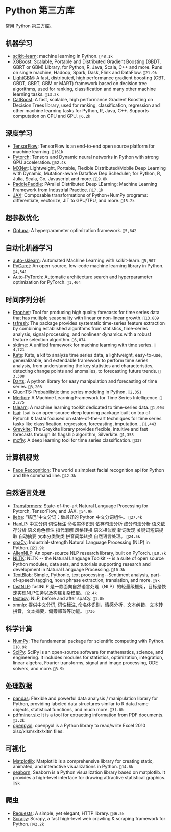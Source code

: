# Python 第三方库


常用 Python 第三方库。

<!--more-->

## 机器学习

- [scikit-learn](https://scikit-learn.org/): machine learning in Python. `🌟48.1k`
- [XGBoost](https://github.com/dmlc/xgboost): Scalable, Portable and Distributed Gradient Boosting (GBDT, GBRT or GBM) Library, for Python, R, Java, Scala, C++ and more. Runs on single machine, Hadoop, Spark, Dask, Flink and DataFlow. `🌟21.9k`
- [LightGBM](https://github.com/microsoft/LightGBM): A fast, distributed, high performance gradient boosting (GBT, GBDT, GBRT, GBM or MART) framework based on decision tree algorithms, used for ranking, classification and many other machine learning tasks. `🌟13.2k`
- [CatBoost](https://github.com/catboost/catboost): A fast, scalable, high performance Gradient Boosting on Decision Trees library, used for ranking, classification, regression and other machine learning tasks for Python, R, Java, C++. Supports computation on CPU and GPU. `🌟6.2k`

## 深度学习

- [TensorFlow](https://www.tensorflow.org/): TensorFlow is an end-to-end open source platform for machine learning. `🌟161k`
- [Pytorch](https://pytorch.org/): Tensors and Dynamic neural networks in Python with strong GPU acceleration. `🌟52.4k`
- [MXNet](https://mxnet.apache.org/): Lightweight, Portable, Flexible Distributed/Mobile Deep Learning with Dynamic, Mutation-aware Dataflow Dep Scheduler; for Python, R, Julia, Scala, Go, Javascript and more. `🌟19.8k`
- [PaddlePaddle](https://www.paddlepaddle.org.cn/): PArallel Distributed Deep LEarning: Machine Learning Framework from Industrial Practice. `🌟17.1k`
- [JAX](https://github.com/google/jax): Composable transformations of Python+NumPy programs: differentiate, vectorize, JIT to GPU/TPU, and more. `🌟15.2k`

## 超参数优化

- [Optuna](https://github.com/optuna/optuna): A hyperparameter optimization framework. `🌟5,642`

## 自动化机器学习

- [auto-sklearn](https://github.com/automl/auto-sklearn): Automated Machine Learning with scikit-learn. `🌟5,907`
- [PyCaret](https://github.com/pycaret/pycaret): An open-source, low-code machine learning library in Python. `🌟4,541`
- [Auto-PyTorch](https://github.com/automl/Auto-PyTorch): Automatic architecture search and hyperparameter optimization for PyTorch. `🌟1,464`

## 时间序列分析

- [Prophet](https://github.com/facebook/prophet): Tool for producing high quality forecasts for time series data that has multiple seasonality with linear or non-linear growth. `🌟13,809`
- [tsfresh](https://github.com/blue-yonder/tsfresh): The package provides systematic time-series feature extraction by combining established algorithms from statistics, time-series analysis, signal processing, and nonlinear dynamics with a robust feature selection algorithm. `🌟6,074`
- [sktime](https://github.com/alan-turing-institute/sktime): A unified framework for machine learning with time series. `🌟4,721`
- [Kats](https://github.com/facebookresearch/Kats): Kats, a kit to analyze time series data, a lightweight, easy-to-use, generalizable, and extendable framework to perform time series analysis, from understanding the key statistics and characteristics, detecting change points and anomalies, to forecasting future trends. `🌟3,308`
- [Darts](https://github.com/unit8co/darts): A python library for easy manipulation and forecasting of time series. `🌟3,208`
- [GluonTS](https://github.com/awslabs/gluon-ts): Probabilistic time series modeling in Python. `🌟2,351`
- [Merlion](https://github.com/salesforce/Merlion): A Machine Learning Framework for Time Series Intelligence. `🌟2,275`
- [tslearn](https://github.com/tslearn-team/tslearn): A machine learning toolkit dedicated to time-series data. `🌟1,904`
- [tsai](https://github.com/timeseriesAI/tsai): tsai is an open-source deep learning package built on top of Pytorch & fastai focused on state-of-the-art techniques for time series tasks like classification, regression, forecasting, imputation... `🌟1,443`
- [Greykite](https://github.com/linkedin/greykite): The Greykite library provides flexible, intuitive and fast forecasts through its flagship algorithm, Silverkite. `🌟1,358`
- [mcfly](https://github.com/NLeSC/mcfly): A deep learning tool for time series classification. `🌟337`

## 计算机视觉

- [Face Recognition](https://github.com/ageitgey/face_recognition): The world's simplest facial recognition api for Python and the command line. `🌟42.3k`

## 自然语言处理

- [Transformers](https://huggingface.co/transformers/): State-of-the-art Natural Language Processing for Pytorch, TensorFlow, and JAX. `🌟54.9k`
- [jieba](https://github.com/fxsjy/jieba): “结巴”中文分词：做最好的 Python 中文分词组件。 `🌟27.4k`
- [HanLP](https://github.com/hankcs/HanLP): 中文分词 词性标注 命名实体识别 依存句法分析 成分句法分析 语义依存分析 语义角色标注 指代消解 风格转换 语义相似度 新词发现 关键词短语提取 自动摘要 文本分类聚类 拼音简繁转换 自然语言处理。 `🌟24.5k`
- [spaCy](https://github.com/explosion/spaCy): Industrial-strength Natural Language Processing (NLP) in Python. `🌟21.9k`
- [AllenNLP](https://github.com/allenai/allennlp): An open-source NLP research library, built on PyTorch. `🌟10.7k`
- [NLTK](https://github.com/nltk/nltk): NLTK -- the Natural Language Toolkit -- is a suite of open source Python modules, data sets, and tutorials supporting research and development in Natural Language Processing. `🌟10.3k`
- [TextBlob](https://github.com/sloria/TextBlob): Simple, Pythonic, text processing--Sentiment analysis, part-of-speech tagging, noun phrase extraction, translation, and more. `🌟8k`
- [fastNLP](https://github.com/fastnlp/fastNLP): fastNLP 是一款面向自然语言处理（NLP）的轻量级框架，目标是快速实现NLP任务以及构建复杂模型。 `🌟2.4k`
- [textacy](https://github.com/chartbeat-labs/textacy): NLP, before and after spaCy. `🌟1.8k`
- [xmnlp](https://github.com/SeanLee97/xmnlp): 提供中文分词, 词性标注, 命名体识别，情感分析，文本纠错，文本转拼音，文本摘要，偏旁部首等功能。 `🌟736`

## 科学计算

- [NumPy](https://numpy.org/): The fundamental package for scientific computing with Python. `🌟18.9k`
- [SciPy](https://scipy.org/): SciPy is an open-source software for mathematics, science, and engineering. It includes modules for statistics, optimization, integration, linear algebra, Fourier transforms, signal and image processing, ODE solvers, and more. `🌟8.9k`

## 处理数据

- [pandas](https://pandas.pydata.org/): Flexible and powerful data analysis / manipulation library for Python, providing labeled data structures similar to R data.frame objects, statistical functions, and much more. `🌟31.8k`
- [pdfminer.six](https://github.com/pdfminer/pdfminer.six): It is a tool for extracting information from PDF documents. `🌟3.2k`
- [openpyxl](https://foss.heptapod.net/openpyxl/openpyxl): openpyxl is a Python library to read/write Excel 2010 xlsx/xlsm/xltx/xltm files.

## 可视化

- [Matplotlib](https://matplotlib.org/): Matplotlib is a comprehensive library for creating static, animated, and interactive visualizations in Python. `🌟14.6k`
- [seaborn](https://seaborn.pydata.org/): Seaborn is a Python visualization library based on matplotlib. It provides a high-level interface for drawing attractive statistical graphics. `🌟9k`

## 爬虫

- [Requests](https://github.com/psf/requests): A simple, yet elegant, HTTP library. `🌟46.5k`
- [Scrapy](https://scrapy.org/): Scrapy, a fast high-level web crawling & scraping framework for Python. `🌟42.2k`

